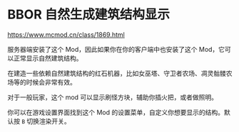 # BBOR 自然生成建筑结构显示
https://www.mcmod.cn/class/1869.html

服务器端安装了这个 Mod，因此如果你在你的客户端中也安装了这个 Mod，它可以正常显示自然建筑结构。

在建造一些依赖自然建筑结构的红石机器，比如女巫塔、守卫者农场、凋灵骷髅农场等的时候会非常有效。

对于一般玩家，这个 mod 可以显示刷怪方块，辅助你插火把，或者做照明。

你可以在游戏设置界面找到这个 Mod 的设置菜单，自定义你想要显示的结构。默认按 `B` 切换渲染开关。